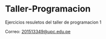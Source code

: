 # Taller-Programacion

Ejercicios resuletos del taller de programacion 1

Correo: 201513349@upc.edu.pe
